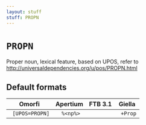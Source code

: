 ```yaml
---
layout: stuff
stuff: PROPN
---
```

# ` PROPN `

Proper noun, lexical feature, based on UPOS, refer to http://universaldependencies.org/u/pos/PROPN.html

## Default formats
| Omorfi | Apertium | FTB 3.1 | Giella |
|:------:|:--------:|:-------:|:------:|
| ` [UPOS=PROPN]` | ` %<np%>` | ` ` | ` +Prop`  |
